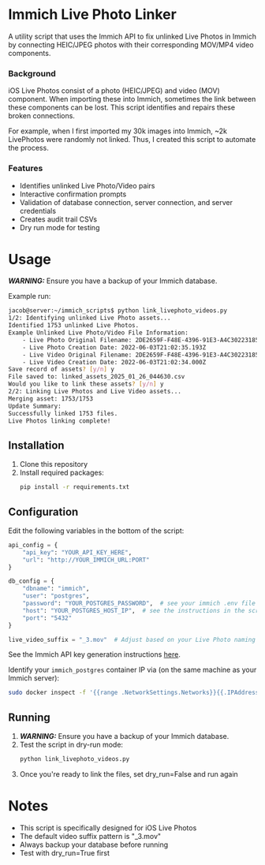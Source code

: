 # Immich Live Photo Linker
A utility script that uses the Immich API to fix unlinked Live Photos in Immich
by connecting HEIC/JPEG photos with their corresponding MOV/MP4 video
components.

### Background
iOS Live Photos consist of a photo (HEIC/JPEG) and video (MOV) component. When
importing these into Immich, sometimes the link between these components can be
lost. This script identifies and repairs these broken connections.

For example, when I first imported my 30k images into Immich, ~2k LivePhotos
were randomly not linked. Thus, I created this script to automate the process.

### Features
- Identifies unlinked Live Photo/Video pairs
- Interactive confirmation prompts
- Validation of database connection, server connection, and server credentials
- Creates audit trail CSVs
- Dry run mode for testing

# Usage
***WARNING:*** Ensure you have a backup of your Immich database.

Example run:

```bash
jacob@server:~/immich_scripts$ python link_livephoto_videos.py 
1/2: Identifying unlinked Live Photo assets...
Identified 1753 unlinked Live Photos.
Example Unlinked Live Photo/Video File Information:
    - Live Photo Original Filename: 2DE2659F-F48E-4396-91E3-A4C302231853.heic
    - Live Photo Creation Date: 2022-06-03T21:02:35.193Z
    - Live Video Original Filename: 2DE2659F-F48E-4396-91E3-A4C302231853_3.mov
    - Live Video Creation Date: 2022-06-03T21:02:34.000Z
Save record of assets? [y/n] y
File saved to: linked_assets_2025_01_26_044630.csv
Would you like to link these assets? [y/n] y
2/2: Linking Live Photos and Live Video assets...
Merging asset: 1753/1753
Update Summary:
Successfully linked 1753 files.
Live Photos linking complete!
```

## Installation
1. Clone this repository
2. Install required packages:
   ```bash
   pip install -r requirements.txt
   ```

## Configuration
Edit the following variables in the bottom of the script:

```python
api_config = {
    "api_key": "YOUR_API_KEY_HERE",
    "url": "http://YOUR_IMMICH_URL:PORT"
}

db_config = {
    "dbname": "immich",
    "user": "postgres",
    "password": "YOUR_POSTGRES_PASSWORD",  # see your immich .env file
    "host": "YOUR_POSTGRES_HOST_IP",  # see the instructions in the script/below to find this
    "port": "5432"
}

live_video_suffix = "_3.mov"  # Adjust based on your Live Photo naming pattern
```

See the Immich API key generation instructions [here](https://immich.app/docs/features/command-line-interface#obtain-the-api-key).

Identify your `immich_postgres` container IP via (on the same machine as your Immich server):

```bash
sudo docker inspect -f '{{range .NetworkSettings.Networks}}{{.IPAddress}}{{end}}' immich_postgres
```

## Running
1. ***WARNING:*** Ensure you have a backup of your Immich database.
2. Test the script in dry-run mode:
   ```bash
   python link_livephoto_videos.py
   ```
3. Once you're ready to link the files, set dry_run=False and run again

# Notes
- This script is specifically designed for iOS Live Photos
- The default video suffix pattern is "_3.mov"
- Always backup your database before running
- Test with dry_run=True first

